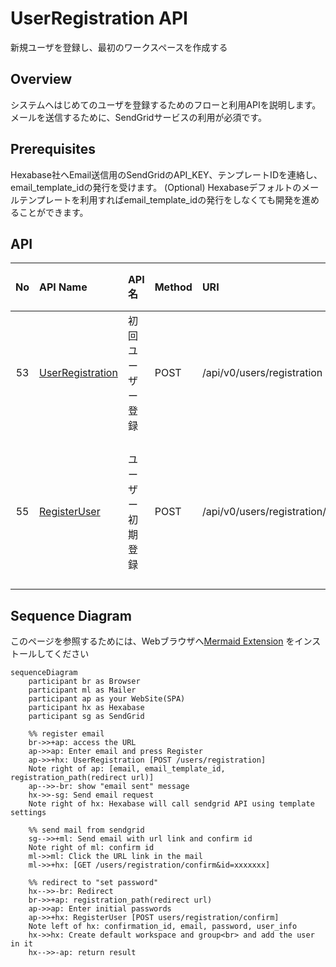 
# UserRegistration API
新規ユーザを登録し、最初のワークスペースを作成する

## Overview

システムへはじめてのユーザを登録するためのフローと利用APIを説明します。
メールを送信するために、SendGridサービスの利用が必須です。

## Prerequisites

Hexabase社へEmail送信用のSendGridのAPI_KEY、テンプレートIDを連絡し、email_template_idの発行を受けます。
(Optional) Hexabaseデフォルトのメールテンプレートを利用すればemail_template_idの発行をしなくても開発を進めることができます。

## API

| No | API Name | API名 | Method | URI | 目的 | version | 画面ID\(display\_id\)への対応 |
| :---: | :--- | :--- | :--- | :--- | :--- | :--- | :--- |
| 53 | [UserRegistration](UserRegistration.md) | 初回ユーザー登録 | POST | /api/v0/users/registration | ユーザーの初期登録用リクエスト | v0 | - |
| 55 | [RegisterUser](RegisterUser.md) | ユーザー初期登録 | POST | /api/v0/users/registration/confirm | ユーザーの初期登録、パスワード登録 | v0 | - |


## Sequence Diagram

このページを参照するためには、Webブラウザへ[Mermaid Extension](https://chrome.google.com/webstore/detail/github-%2B-mermaid/goiiopgdnkogdbjmncgedmgpoajilohe/related) をインストールしてください

```mermaid
sequenceDiagram
    participant br as Browser
    participant ml as Mailer
    participant ap as your WebSite(SPA)
    participant hx as Hexabase
    participant sg as SendGrid

    %% register email
    br->>+ap: access the URL
    ap->>ap: Enter email and press Register
    ap->>+hx: UserRegistration [POST /users/registration]
    Note right of ap: [email, email_template_id, registration_path(redirect url)]
    ap-->>-br: show "email sent" message
    hx->>-sg: Send email request
    Note right of hx: Hexabase will call sendgrid API using template settings
    
    %% send mail from sendgrid
    sg-->>+ml: Send email with url link and confirm id
    Note right of ml: confirm id
    ml->>ml: Click the URL link in the mail
    ml->>+hx: [GET /users/registration/confirm&id=xxxxxxx]
    
    %% redirect to "set password"
    hx-->>-br: Redirect
    br->>+ap: registration_path(redirect url)
    ap->>ap: Enter initial passwords
    ap->>+hx: RegisterUser [POST users/registration/confirm] 
    Note left of hx: confirmation_id, email, password, user_info
    hx->>hx: Create default workspace and group<br> and add the user in it
    hx-->>-ap: return result

```

